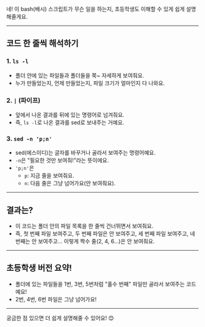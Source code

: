 네! 이 bash(배시) 스크립트가 무슨 일을 하는지, 초등학생도 이해할 수 있게 쉽게 설명해줄게요.

---

## **코드 한 줄씩 해석하기**

### 1. `ls -l`
- 폴더 안에 있는 파일들과 폴더들을 쭉~ 자세하게 보여줘요.
- 누가 만들었는지, 언제 만들었는지, 파일 크기가 얼마인지 다 나와요.

### 2. `|` (파이프)
- 앞에서 나온 결과를 뒤에 있는 명령어로 넘겨줘요.
- 즉, `ls -l`로 나온 결과를 sed로 보내주는 거예요.

### 3. `sed -n 'p;n'`
- sed(에스이디)는 글자를 바꾸거나 골라서 보여주는 명령어예요.
- `-n`은 "필요한 것만 보여줘!"라는 뜻이에요.
- `'p;n'`은
  - `p`: 지금 줄을 보여줘요.
  - `n`: 다음 줄은 그냥 넘어가요(안 보여줘요).

---

## **결과는?**

- 이 코드는 폴더 안의 파일 목록을 한 줄씩 건너뛰면서 보여줘요.
- 즉, 첫 번째 파일 보여주고, 두 번째 파일은 안 보여주고, 세 번째 파일 보여주고, 네 번째는 안 보여주고... 이렇게 짝수 줄(2, 4, 6...)은 안 보여줘요.

---

## **초등학생 버전 요약!**

- 폴더에 있는 파일들을 1번, 3번, 5번처럼 "홀수 번째" 파일만 골라서 보여주는 코드예요!
- 2번, 4번, 6번 파일은 그냥 넘어가요!

---

궁금한 점 있으면 더 쉽게 설명해줄 수 있어요! 😊
